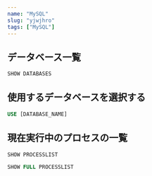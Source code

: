 ```yaml
---
name: "MySQL"
slug: "yjwjhro"
tags: ["MySQL"]
---
```


## データベース一覧

```sql
SHOW DATABASES
```

## 使用するデータベースを選択する

```sql
USE [DATABASE_NAME]
```

## 現在実行中のプロセスの一覧

```sql
SHOW PROCESSLIST
```

```sql
SHOW FULL PROCESSLIST
```


